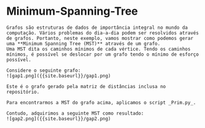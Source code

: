 # Minimum-Spanning-Tree

	Grafos são estruturas de dados de importância integral no mundo da computação. Vários problemas do dia-a-dia podem ser resolvidos através de grafos. Portanto, neste exemplo, vamos mostrar como podemos gerar uma **Minimum Spanning Tree (MST)** através de um grafo.
    Uma MST dita os caminhos mínimos de cada vértice. Tendo os caminhos mínimos, é possível se deslocar por um grafo tendo o mínimo de esforço possível.
    
    Considere o seguinte grafo:
    ![gap1.png]({{site.baseurl}}/gap1.png)

	Este é o grafo gerado pela matriz de distâncias inclusa no repositório.
    
    Para encontrarmos a MST do grafo acima, aplicamos o script _Prim.py_.
    
    Contudo, adquirimos a seguinte MST como resultado:
    ![gap2.png]({{site.baseurl}}/gap2.png)


    
